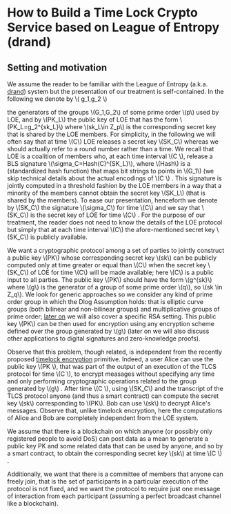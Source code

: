 
# How to Build a Time Lock Crypto Service based on League of Entropy (drand)


## Setting and motivation
We assume the reader to be familiar with the League of Entropy (a.k.a. [drand](https://drand.love)) system but the presentation of our treatment is self-contained.
In the following we denote by \\( g_1,g_2 \\)

 the generators of the groups \\(G_1,G_2\\) of some prime order \\(p\\) used by LOE, and by \\(PK_L\\) the public key of LOE that has the form \\(PK_L=g_2^{sk_L}\\) where \\(sk_L\in Z_p\\) is the corresponding secret key that is shared by the LOE members.
For simplicity, in the following we will often say that at time \\(C\\) LOE releases a secret key \\(SK_C\\) whereas we should actually refer to a round number rather than a time. 
We recall that LOE is a coalition of members who, at each time interval \\(C \\), release a BLS signature \\(\sigma_C=Hash(C)^{SK_L}\\), where \\(Hash\\) is a (standardized hash function) that maps bit strings to points in \\(G_1\\) (we skip technical details about the actual encodings of \\(C \\) . This signature is jointly computed in a threshold fashion by the LOE members in a way that a minority of the members cannot obtain the secret key \\(SK_L\\) (that is shared by the members). 
To ease our presentation, henceforth we denote by \\(SK_C\\) the signature \\(\sigma_C\\) for time \\(C\\) and we say that \\(SK_C\\) is the secret key of LOE for time \\(C\\) . 
For the purpose of our treatment, the reader does not need to know the details of the LOE protocol but simply that at each time interval \\(C\\) the afore-mentioned secret key \\(SK_C\\) is publicly available.

We want a cryptographic protocol among a set of parties to jointly construct a public key \\(PK\\) whose corresponding secret key \\(sk\\) can be publicly computed only at time greater or equal than \\(C\\) when the secret key \\(SK_C\\) of LOE for time \\(C\\) will be made available; here \\(C\\) is a public input to all parties.
The public key \\(PK\\) should have the form \\(g^{sk}\\) where \\(g\\) is the generator of a group of some prime order \\(q\\), so \\(sk \in Z_q\\). We look for generic approaches so we consider any kind of prime order group in which the Dlog Assumption holds: that is elliptic curve groups (both bilinear and non-bilinear groups) and multiplicative groups of prime order; [later on](#Generalization-to-any-homomorphic-OWF-and-thus-to-RSA) we will also cover a specific RSA setting.
This public key \\(PK\\) can be then used for encryption using any encryption scheme defined over the group generated by \\(g\\) (later on we will also discuss other applications to digital signatures and zero-knowledge proofs).

Observe that this problem, though related, is independent from the recently proposed [timelock encryption](https://eprint.iacr.org/2015/482) primitive. Indeed, a user Alice can use the public key \\(PK \\), that was part of the output of an execution of the TLCS protocol for time \\(C \\), to encrypt measages without specifying any time and only performing cryptographic operations related to the group generated by \\(g\\) . After time \\(C \\), using \\(SK_C\\) and the transcript of the TLCS protocol anyone (and thus a smart contract) can compute the secret key \\(sk\\) corresponding to \\(PK\\). Bob can use \\(sk\\) to decrypt Alice's messages. Observe that, unlike timelock encryption, here the computations of Alice and Bob are completely independent from the LOE system. 

We assume that there is a blockchain on which anyone (or possibly only registered people to avoid DoS) can post data as a mean to generate a public key PK and some related data  that can be used by anyone, and so by a smart contract, to obtain the corresponding secret key \\(sk\\) at time \\(C \\) .

Additionally, we want that there is a committee of members that anyone can freely join, that is the set of participants in a particular execution of the protocol is not fixed, and we want the protocol to require just one message of interaction from each participant (assuming a perfect broadcast channel like a blockchain).

